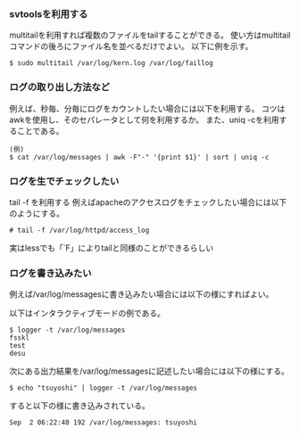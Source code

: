 
### svtoolsを利用する
multitailを利用すれば複数のファイルをtailすることができる。
使い方はmultitailコマンドの後ろにファイル名を並べるだけでよい。
以下に例を示す。
```
$ sudo multitail /var/log/kern.log /var/log/faillog
```

### ログの取り出し方法など
例えば、秒毎、分毎にログをカウントしたい場合には以下を利用する。
コツはawkを使用し、そのセパレータとして何を利用するか。
また、uniq -cを利用することである。
```
(例)
$ cat /var/log/messages | awk -F"-" '{print $1}' | sort | uniq -c
```

### ログを生でチェックしたい
tail -f を利用する
例えばapacheのアクセスログをチェックしたい場合には以下のようにする。
```
# tail -f /var/log/httpd/access_log
```

実はlessでも「`F」によりtailと同様のことができるらしい

### ログを書き込みたい
例えば/var/log/messagesに書き込みたい場合には以下の様にすればよい。

以下はインタラクティブモードの例である。
```
$ logger -t /var/log/messages
fsskl
test
desu
```

次にある出力結果を/var/log/messagesに記述したい場合には以下の様にする。
```
$ echo "tsuyoshi" | logger -t /var/log/messages
```
すると以下の様に書き込みされている。
```
Sep  2 06:22:40 192 /var/log/messages: tsuyoshi
```
